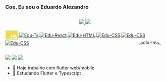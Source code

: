 ### Coe, Eu sou o Eduardo Alezandro
##
<div align="center">
  <a href="https://github.com/eduardoalezandro">
  <img height="180em" src="https://github-readme-stats.vercel.app/api?username=eduardoalezandro&show_icons=true&theme=dark&include_all_commits=true&count_private=true"/>
  <img height="180em" src="https://github-readme-stats.vercel.app/api/top-langs/?username=eduardoalezandro&layout=compact&langs_count=7&theme=dark"/>
</div>
  
  </div>
<div style="display: inline_block"><br>
  <img align="center" alt="Edu-Js" height="30" width="40" src="https://raw.githubusercontent.com/devicons/devicon/master/icons/javascript/javascript-plain.svg">
  <img align="center" alt="Edu-Ts" height="30" width="40" src="https://cdn.jsdelivr.net/gh/devicons/devicon/icons/typescript/typescript-original.svg">
  <img align="center" alt="Edu-React" height="30" width="40" src="https://cdn.jsdelivr.net/gh/devicons/devicon/icons/flutter/flutter-original.svg">
  <img align="center" alt="Edu-HTML" height="30" width="40" src="https://cdn.jsdelivr.net/gh/devicons/devicon/icons/npm/npm-original-wordmark.svg">
  <img align="center" alt="Edu-CSS" height="30" width="40" src="https://cdn.jsdelivr.net/gh/devicons/devicon/icons/nestjs/nestjs-plain.svg">
  <img align="center" alt="Edu-CSS" height="30" width="40" src="https://cdn.jsdelivr.net/gh/devicons/devicon/icons/postgresql/postgresql-original.svg">
  <img align="center" alt="Edu-CSS" height="30" width="40" src="https://cdn.jsdelivr.net/gh/devicons/devicon/icons/firebase/firebase-plain.svg">
  <img align="right" alt="Solo-Image" height="150" style="border-radius:50px;" src="https://i.pinimg.com/originals/3f/14/71/3f14716d949ad3a04faab591350373fb.png">
</div>

  ##

<div> 
  <a href="https://www.instagram.com/eduardoalezandro" target="_blank"><img src="https://img.shields.io/badge/-Instagram-%23E4405F?style=for-the-badge&logo=instagram&logoColor=white" target="_blank"></a>
  <a href = "mailto:eduardoalezandrocomercial@gmail.com"><img src="https://img.shields.io/badge/-Gmail-%23333?style=for-the-badge&logo=gmail&logoColor=white" target="_blank"></a>
  <a href="https://www.linkedin.com/in/eduardo-d-alezandro-andrade-botelho-8aaa42197" target="_blank"><img src="https://img.shields.io/badge/-LinkedIn-%230077B5?style=for-the-badge&logo=linkedin&logoColor=white" target="_blank"></a> 
  </div>

- 🔭 Hoje trabalho com flutter web/mobile
- 🌱 Estudando Flutter e Typescript
